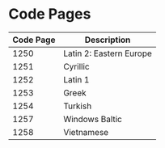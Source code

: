 # Code Pages

| Code Page | Description |  
| --- | --- |  
| 1250  | Latin 2: Eastern Europe |  
| 1251  | Cyrillic |  
| 1252  | Latin 1 |  
| 1253  | Greek |  
| 1254  | Turkish |  
| 1257  | Windows Baltic |  
| 1258  | Vietnamese |  


